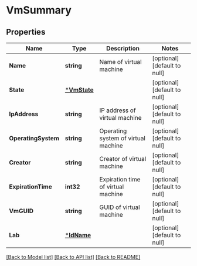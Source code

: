 # VmSummary

## Properties
Name | Type | Description | Notes
------------ | ------------- | ------------- | -------------
**Name** | **string** | Name of virtual machine | [optional] [default to null]
**State** | [***VmState**](VMState.md) |  | [optional] [default to null]
**IpAddress** | **string** | IP address of virtual machine | [optional] [default to null]
**OperatingSystem** | **string** | Operating system of virtual machine | [optional] [default to null]
**Creator** | **string** | Creator of virtual machine | [optional] [default to null]
**ExpirationTime** | **int32** | Expiration time of virtual machine | [optional] [default to null]
**VmGUID** | **string** | GUID of virtual machine | [optional] [default to null]
**Lab** | [***IdName**](IdName.md) |  | [optional] [default to null]

[[Back to Model list]](../README.md#documentation-for-models) [[Back to API list]](../README.md#documentation-for-api-endpoints) [[Back to README]](../README.md)

